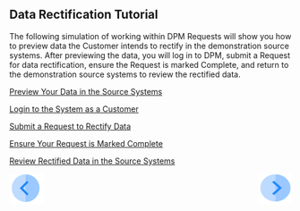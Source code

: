 ## Data Rectification Tutorial

The following simulation of working within DPM Requests will show you how to preview data the Customer intends to rectify in the demonstration source systems. After previewing the data, you will log in to DPM, submit a Request for data rectification, ensure the Request is marked Complete, and return to the demonstration source systems to review the rectified data.

[Preview Your Data in the Source Systems](/articles/demo_project/DPM_Demo_Project/04_Rectify/03_02_Rectify_Preview_Your_Data.md)

[Login to the System as a Customer](/articles/demo_project/DPM_Demo_Project/04_Rectify/03_03_Rectify_Login.md)

[Submit a Request to Rectify Data](/articles/demo_project/DPM_Demo_Project/04_Rectify/03_04_Rectify_Submit_a_Request_to_Rectify.md)

[Ensure Your Request is Marked Complete](/articles/demo_project/DPM_Demo_Project/04_Rectify/03_05_Rectify_Ensure_Marked_Complete.md)

[Review Rectified Data in the Source Systems](/articles/demo_project/DPM_Demo_Project/04_Rectify/03_06_Rectify_Review_Your_Data.md)



[![Previous](/articles/demo_project/DPM_Demo_Project/images/Previous.png)]( /articles/demo_project/DPM_Demo_Project/04_Rectify/02_Rectify_Data_Introduction.md)[<img align="right" width="60" height="54" src="/articles/demo_project/DPM_Demo_Project/images/Next.png">](/articles/demo_project/DPM_Demo_Project/04_Rectify/03_02_Rectify_Preview_Your_Data.md)
